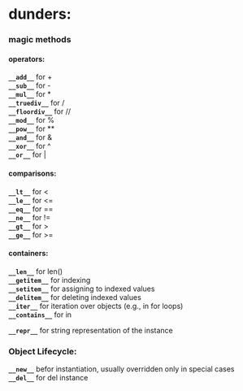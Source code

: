 # dunders:

### magic methods   

#### operators:   
**`__add__`** for +   
**`__sub__`** for -   
**`__mul__`** for *   
**`__truediv__`** for /   
**`__floordiv__`** for //   
**`__mod__`** for %   
**`__pow__`** for **   
**`__and__`** for &   
**`__xor__`** for ^   
**`__or__`** for |   

#### comparisons:   
**`__lt__`** for <   
**`__le__`** for <=   
**`__eq__`** for ==   
**`__ne__`** for !=   
**`__gt__`** for >   
**`__ge__`** for >=   

#### containers:   
**`__len__`** for len()   
**`__getitem__`** for indexing   
**`__setitem__`** for assigning to indexed values   
**`__delitem__`** for deleting indexed values   
**`__iter__`** for iteration over objects (e.g., in for loops)   
**`__contains__`** for in   

**`__repr__`** for string representation of the instance   

### Object Lifecycle:   
**`__new__`** befor instantiation, usually overridden only in special cases   
**`__del__`** for del instance   
